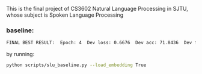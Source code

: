This is the final project of CS3602 Natural Language Processing in SJTU, whose subject is Spoken Language Processing

### baseline:
```bash
FINAL BEST RESULT:  Epoch: 4  Dev loss: 0.6676  Dev acc: 71.8436  Dev fscore(p/r/f): (79.8883/74.5568/77.1305)
```
by running:
```bash
python scripts/slu_baseline.py --load_embedding True
```